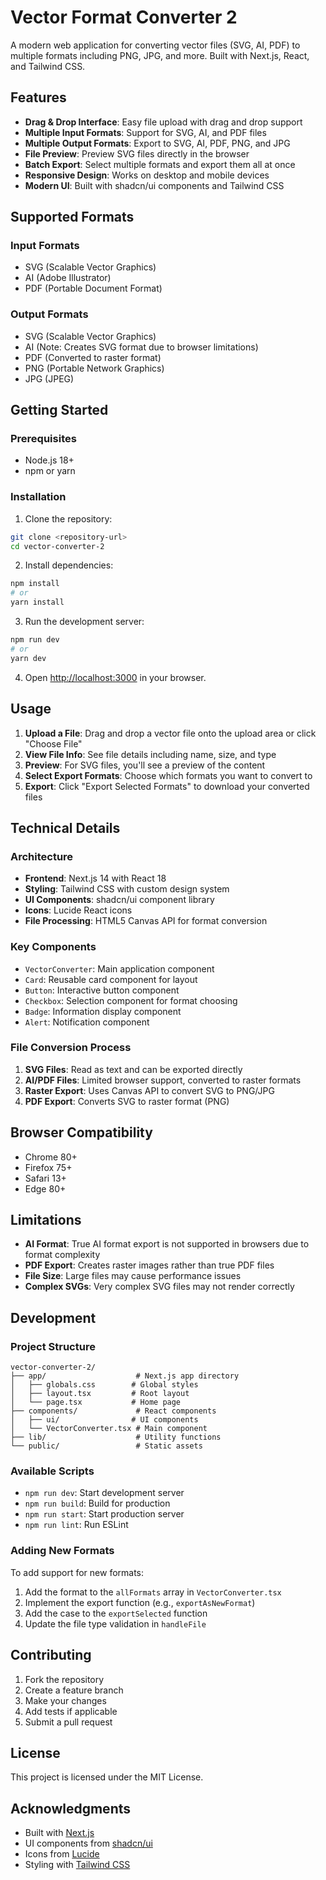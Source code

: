# Vector Format Converter 2

A modern web application for converting vector files (SVG, AI, PDF) to multiple formats including PNG, JPG, and more. Built with Next.js, React, and Tailwind CSS.

## Features

- **Drag & Drop Interface**: Easy file upload with drag and drop support
- **Multiple Input Formats**: Support for SVG, AI, and PDF files
- **Multiple Output Formats**: Export to SVG, AI, PDF, PNG, and JPG
- **File Preview**: Preview SVG files directly in the browser
- **Batch Export**: Select multiple formats and export them all at once
- **Responsive Design**: Works on desktop and mobile devices
- **Modern UI**: Built with shadcn/ui components and Tailwind CSS

## Supported Formats

### Input Formats
- SVG (Scalable Vector Graphics)
- AI (Adobe Illustrator)
- PDF (Portable Document Format)

### Output Formats
- SVG (Scalable Vector Graphics)
- AI (Note: Creates SVG format due to browser limitations)
- PDF (Converted to raster format)
- PNG (Portable Network Graphics)
- JPG (JPEG)

## Getting Started

### Prerequisites

- Node.js 18+ 
- npm or yarn

### Installation

1. Clone the repository:
```bash
git clone <repository-url>
cd vector-converter-2
```

2. Install dependencies:
```bash
npm install
# or
yarn install
```

3. Run the development server:
```bash
npm run dev
# or
yarn dev
```

4. Open [http://localhost:3000](http://localhost:3000) in your browser.

## Usage

1. **Upload a File**: Drag and drop a vector file onto the upload area or click "Choose File"
2. **View File Info**: See file details including name, size, and type
3. **Preview**: For SVG files, you'll see a preview of the content
4. **Select Export Formats**: Choose which formats you want to convert to
5. **Export**: Click "Export Selected Formats" to download your converted files

## Technical Details

### Architecture
- **Frontend**: Next.js 14 with React 18
- **Styling**: Tailwind CSS with custom design system
- **UI Components**: shadcn/ui component library
- **Icons**: Lucide React icons
- **File Processing**: HTML5 Canvas API for format conversion

### Key Components
- `VectorConverter`: Main application component
- `Card`: Reusable card component for layout
- `Button`: Interactive button component
- `Checkbox`: Selection component for format choosing
- `Badge`: Information display component
- `Alert`: Notification component

### File Conversion Process
1. **SVG Files**: Read as text and can be exported directly
2. **AI/PDF Files**: Limited browser support, converted to raster formats
3. **Raster Export**: Uses Canvas API to convert SVG to PNG/JPG
4. **PDF Export**: Converts SVG to raster format (PNG)

## Browser Compatibility

- Chrome 80+
- Firefox 75+
- Safari 13+
- Edge 80+

## Limitations

- **AI Format**: True AI format export is not supported in browsers due to format complexity
- **PDF Export**: Creates raster images rather than true PDF files
- **File Size**: Large files may cause performance issues
- **Complex SVGs**: Very complex SVG files may not render correctly

## Development

### Project Structure
```
vector-converter-2/
├── app/                    # Next.js app directory
│   ├── globals.css        # Global styles
│   ├── layout.tsx         # Root layout
│   └── page.tsx           # Home page
├── components/             # React components
│   ├── ui/                # UI components
│   └── VectorConverter.tsx # Main component
├── lib/                    # Utility functions
└── public/                 # Static assets
```

### Available Scripts
- `npm run dev`: Start development server
- `npm run build`: Build for production
- `npm run start`: Start production server
- `npm run lint`: Run ESLint

### Adding New Formats
To add support for new formats:

1. Add the format to the `allFormats` array in `VectorConverter.tsx`
2. Implement the export function (e.g., `exportAsNewFormat`)
3. Add the case to the `exportSelected` function
4. Update the file type validation in `handleFile`

## Contributing

1. Fork the repository
2. Create a feature branch
3. Make your changes
4. Add tests if applicable
5. Submit a pull request

## License

This project is licensed under the MIT License.

## Acknowledgments

- Built with [Next.js](https://nextjs.org/)
- UI components from [shadcn/ui](https://ui.shadcn.com/)
- Icons from [Lucide](https://lucide.dev/)
- Styling with [Tailwind CSS](https://tailwindcss.com/)

